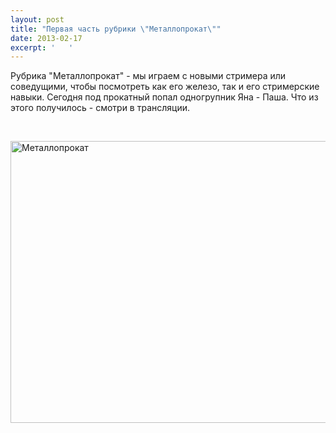 ```yaml
---
layout: post
title: "Первая часть рубрики \"Металлопрокат\""
date: 2013-02-17
excerpt: '   '
---
```


Рубрика "Металлопрокат" - мы играем с новыми стримера или соведущими, чтобы посмотреть как его железо, так и его стримерские навыки. Сегодня под прокатный попал одногрупник Яна - Паша. Что из этого получилось - смотри в трансляции.

&nbsp;

<a href="http://gamersoul.ru/wp-content/uploads/2013/02/Металлопрокат.png"><img class="wp-image-1366 aligncenter" alt="Металлопрокат" src="http://gamersoul.ru/wp-content/uploads/2013/02/Металлопрокат.png" width="554" height="451" /></a>